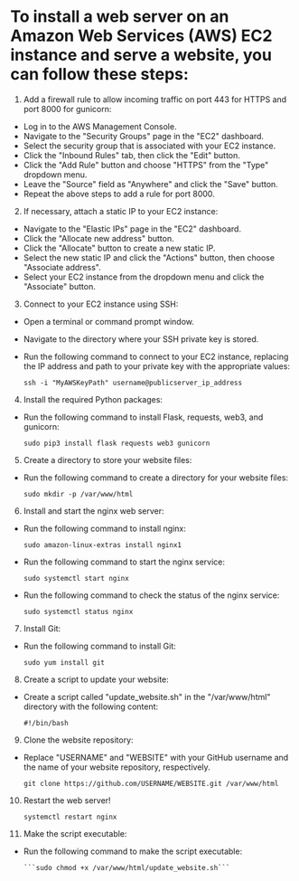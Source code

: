 # To install a web server on an Amazon Web Services (AWS) EC2 instance and serve a website, you can follow these steps:

1. Add a firewall rule to allow incoming traffic on port 443 for HTTPS and port 8000 for gunicorn:
  - Log in to the AWS Management Console.
  - Navigate to the "Security Groups" page in the "EC2" dashboard.
  - Select the security group that is associated with your EC2 instance.
  - Click the "Inbound Rules" tab, then click the "Edit" button.
  - Click the "Add Rule" button and choose "HTTPS" from the "Type" dropdown menu.
  - Leave the "Source" field as "Anywhere" and click the "Save" button.
  - Repeat the above steps to add a rule for port 8000.

2. If necessary, attach a static IP to your EC2 instance:
  - Navigate to the "Elastic IPs" page in the "EC2" dashboard.
  - Click the "Allocate new address" button.
  - Click the "Allocate" button to create a new static IP.
  - Select the new static IP and click the "Actions" button, then choose "Associate address".
  - Select your EC2 instance from the dropdown menu and click the "Associate" button.

3. Connect to your EC2 instance using SSH:
  - Open a terminal or command prompt window.
  - Navigate to the directory where your SSH private key is stored.
  - Run the following command to connect to your EC2 instance, replacing the IP address and path to your private key with the appropriate values:

      ```ssh -i "MyAWSKeyPath" username@publicserver_ip_address```

4. Install the required Python packages:
  - Run the following command to install Flask, requests, web3, and gunicorn:

      ```sudo pip3 install flask requests web3 gunicorn```

5. Create a directory to store your website files:
  - Run the following command to create a directory for your website files:

      ```sudo mkdir -p /var/www/html```

6. Install and start the nginx web server:
  - Run the following command to install nginx:

      ```sudo amazon-linux-extras install nginx1```

  - Run the following command to start the nginx service:

      ```sudo systemctl start nginx```

  - Run the following command to check the status of the nginx service:

      ```sudo systemctl status nginx```

7. Install Git:
  - Run the following command to install Git:

      ```sudo yum install git```

8. Create a script to update your website:
  - Create a script called "update_website.sh" in the "/var/www/html" directory with the following content:

      ```#!/bin/bash```
      
9. Clone the website repository:
 - Replace "USERNAME" and "WEBSITE" with your GitHub username and the name of your website repository, respectively.

      ```git clone https://github.com/USERNAME/WEBSITE.git /var/www/html```

10. Restart the web server!

      ```systemctl restart nginx```
      
11. Make the script executable:
- Run the following command to make the script executable:

      ```sudo chmod +x /var/www/html/update_website.sh```
      


